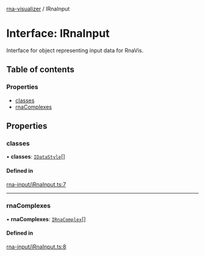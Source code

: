 [rna-visualizer](../README.md) / IRnaInput

# Interface: IRnaInput

Interface for object representing input data for RnaVis.

## Table of contents

### Properties

- [classes](IRnaInput.md#classes)
- [rnaComplexes](IRnaInput.md#rnacomplexes)

## Properties

### classes

• **classes**: [`IDataStyle`](IDataStyle.md)[]

#### Defined in

[rna-input/iRnaInput.ts:7](https://github.com/michalhercik/rna-visualizer/blob/febfa3b/lib/src/rna-input/iRnaInput.ts#L7)

___

### rnaComplexes

• **rnaComplexes**: [`IRnaComplex`](IRnaComplex.md)[]

#### Defined in

[rna-input/iRnaInput.ts:8](https://github.com/michalhercik/rna-visualizer/blob/febfa3b/lib/src/rna-input/iRnaInput.ts#L8)
